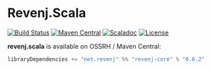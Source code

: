 Revenj.Scala
============

[![Build Status](https://travis-ci.org/ngs-doo/revenj.svg?branch=travis)](https://travis-ci.org/ngs-doo/revenj)
[![Maven Central](https://maven-badges.herokuapp.com/maven-central/net.revenj/revenj-core_2.11/badge.svg)](https://maven-badges.herokuapp.com/maven-central/net.revenj/revenj-core_2.11)
[![Scaladoc](https://javadoc-badge.appspot.com/net.revenj/revenj-core_2.11.svg?label=scaladoc)](http://javadoc-badge.appspot.com/net.revenj/revenj-core_2.11)
[![License](https://img.shields.io/badge/license-BSD%203--Clause-brightgreen.svg)](https://opensource.org/licenses/BSD-3-Clause)

**revenj.scala** is available on OSSRH / Maven Central:

```scala
libraryDependencies += "net.revenj" %% "revenj-core" % "0.6.2"
```
